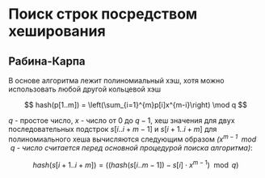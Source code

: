 # Поиск строк посредством хеширования
## Рабина-Карпа
В основе алгоритма лежит полиномиальный хэш, хотя можно использовать любой другой кольцевой хэш

$$
hash(p[1..m]) = \left(\sum_{i=1}^{m}p[i]x^{m-i}\right) \mod q
$$

$q$ - простое число, $x$ - число от 0 до $q-1$, хеш значения для двух последовательных подстрок $s[i..i+m-1]$ и $s[i+1..i+m]$ для полиномиального хеша вычисляются следующим образом _($x^{m-1} \mod q$ - число считается перед основной процедурой поиска алгоритма)_:

$$
hash(s[i+1..i+m]) = ((hash(s[i..m-1])-s[i]\cdot x^{m-1}) \mod q)
$$


